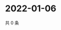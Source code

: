 # 2022-01-06

共 0 条

<!-- BEGIN WEIBO -->
<!-- 最后更新时间 Thu Jan 06 2022 01:24:35 GMT+0800 (China Standard Time) -->

<!-- END WEIBO -->
